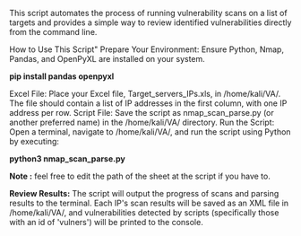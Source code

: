 This script automates the process of running vulnerability scans on a list of targets and provides a simple way to review identified vulnerabilities directly from the command line.


How to Use This Script"
Prepare Your Environment: Ensure Python, Nmap, Pandas, and OpenPyXL are installed on your system.

**pip install pandas openpyxl**

Excel File: Place your Excel file, Target_servers_IPs.xls, in /home/kali/VA/. The file should contain a list of IP addresses in the first column, with one IP address per row. 
Script File: Save the script as nmap_scan_parse.py (or another preferred name) in the /home/kali/VA/ directory.
Run the Script: Open a terminal, navigate to /home/kali/VA/, and run the script using Python by executing:

**python3 nmap_scan_parse.py**

**Note :** feel free to edit the path of the sheet at the script if you have to.

**Review Results:** The script will output the progress of scans and parsing results to the terminal. Each IP's scan results will be saved as an XML file in /home/kali/VA/, and vulnerabilities detected by scripts (specifically those with an id of 'vulners') will be printed to the console.
